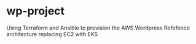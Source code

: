 # wp-project
Using Terraform and Ansible to provision the AWS Wordpress Refefence architecture replacing EC2 with EKS
